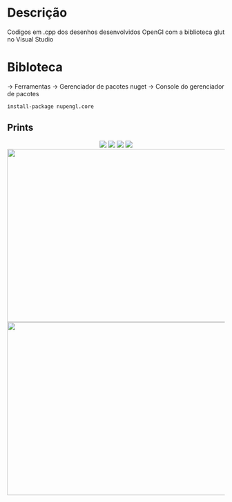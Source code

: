 # Descrição
Codigos em .cpp dos desenhos desenvolvidos OpenGl com a biblioteca glut no Visual Studio

# Bibloteca

-> Ferramentas -> Gerenciador de pacotes nuget -> Console do gerenciador de pacotes

`install-package nupengl.core`

## Prints

<p align="center">
<img src="https://user-images.githubusercontent.com/31596001/55304426-c5298f80-5421-11e9-99c2-9d9de62cbb2e.png" />  
<img src="https://user-images.githubusercontent.com/31596001/55663598-90894f80-57f6-11e9-870b-18ac5b798064.png" />
<img src="https://user-images.githubusercontent.com/31596001/59013613-c061cd00-8810-11e9-89b3-f4b3ecbda8cc.png" />
<img src="https://user-images.githubusercontent.com/31596001/59013584-ab853980-8810-11e9-8278-edf29b83bd1f.png" />
<img src="https://user-images.githubusercontent.com/31596001/59165988-1d53d080-8afa-11e9-9a57-37763cbdcc17.png" width="600" height="400"/>
<img src="https://user-images.githubusercontent.com/31596001/58853911-29f7a500-8672-11e9-855f-92b2de848539.png" width="600" height="400"/>
</p>
